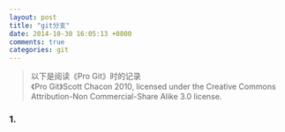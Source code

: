 ```yaml
---
layout: post
title: "git分支"
date: 2014-10-30 16:05:13 +0800
comments: true
categories: git
---
```


> 以下是阅读《Pro Git》时的记录  
> 《Pro Git》Scott Chacon 2010, licensed under the Creative Commons Attribution-Non Commercial-Share Alike 3.0 license.

### 1. 
